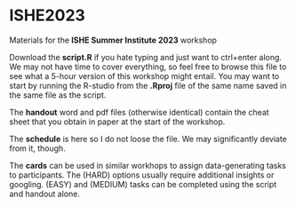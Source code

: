 # ISHE2023

Materials for the **ISHE Summer Institute 2023** workshop

Download the **script.R** if you hate typing and just want to ctrl+enter along. We may not have time to cover everything, so feel free to browse this file to see what a 5-hour version of this workshop might entail. You may want to start by running the R-studio from the **.Rproj** file of the same name saved in the same file as the script.

The **handout** word and pdf files (otherwise identical) contain the cheat sheet that you obtain in paper at the start of the workshop.

The **schedule** is here so I do not loose the file. We may significantly deviate from it, though.

The **cards** can be used in similar workhops to assign data-generating tasks to participants. The (HARD) options usually require additional insights or googling. (EASY) and (MEDIUM) tasks can be completed using the script and handout alone.
